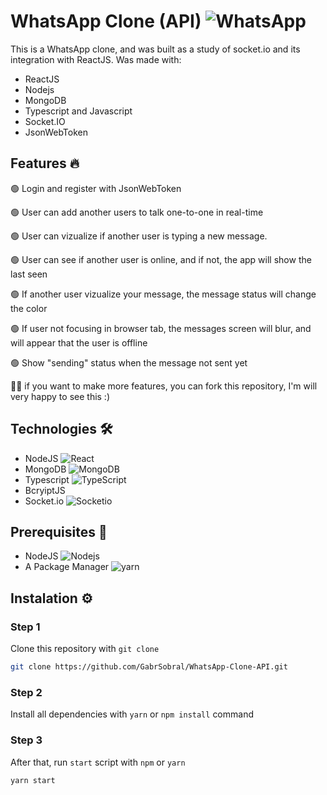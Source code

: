 # WhatsApp Clone (API) <img alt="WhatsApp" src="https://img.shields.io/badge/WhatsApp-25D366?style=for-the-badge&logo=whatsapp&logoColor=white"/>

This is a WhatsApp clone, and was built as a study of socket.io and its integration with ReactJS.
Was made with:

- ReactJS
- Nodejs
- MongoDB
- Typescript and Javascript
- Socket.IO
- JsonWebToken

## Features 🔥

  <p>🟢 Login and register with JsonWebToken</p>
  <p>🟢 User can add another users to talk one-to-one in real-time</p>
  <p>🟢 User can vizualize if another user is typing a new message.</p>
  <p>🟢 User can see if another user is online, and if not, the app will show the last seen</p>
  <p>🟢 If another user vizualize your message, the message status will change the color</p>
  <p>🟢 If user not focusing in browser tab, the messages screen will blur, and will appear that the user is offline</p>
  <p>🟢 Show "sending" status when the message not sent yet</p>
  <p>💁🏻 if you want to make more features, you can fork this repository, I'm will very happy to see this :)</p>

## Technologies 🛠️

- NodeJS <img alt="React" src="https://img.shields.io/badge/ReactJS-%2320232a.svg?style=flat-square&logo=React&logoColor=%2361DAFB"/>
- MongoDB <img alt="MongoDB" src="https://img.shields.io/badge/-MongoDB-13aa52?style=flat-square&logo=mongodb&logoColor=white" />
- Typescript <img alt="TypeScript" src="https://img.shields.io/badge/-TypeScript-007ACC?style=flat-square&logo=typescript&logoColor=white" />
- BcryiptJS
- Socket.io <img alt="Socketio" src="https://img.shields.io/badge/-Socket.io-010101?style=flat-square&logo=socket.io&logoColor=white" />

## Prerequisites 🧶

- NodeJS <img alt="Nodejs" src="https://img.shields.io/badge/-Nodejs-43853d?style=flat-square&logo=node.js&logoColor=white" />
- A Package Manager <img alt="yarn" src="https://img.shields.io/badge/-Yarn-2168B6?style=flat-square&logo=yarn&logoColor=white" />

## Instalation ⚙️

### Step 1

Clone this repository with `git clone`

```bash
git clone https://github.com/GabrSobral/WhatsApp-Clone-API.git
```

### Step 2

Install all dependencies with `yarn` or `npm install` command

### Step 3

After that, run `start` script with `npm` or `yarn`

```bash
yarn start
```
